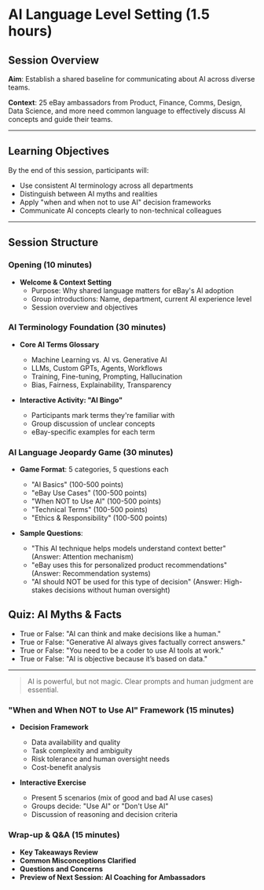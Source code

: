 # AI Language Level Setting (1.5 hours)

## **Session Overview**
**Aim**: Establish a shared baseline for communicating about AI across diverse teams.

**Context**: 25 eBay ambassadors from Product, Finance, Comms, Design, Data Science, and more need common language to effectively discuss AI concepts and guide their teams.

---

## **Learning Objectives**
By the end of this session, participants will:
- Use consistent AI terminology across all departments
- Distinguish between AI myths and realities
- Apply "when and when not to use AI" decision frameworks
- Communicate AI concepts clearly to non-technical colleagues

---

## **Session Structure**

### **Opening (10 minutes)**
- **Welcome & Context Setting**
  - Purpose: Why shared language matters for eBay's AI adoption
  - Group introductions: Name, department, current AI experience level
  - Session overview and objectives

### **AI Terminology Foundation (30 minutes)**
- **Core AI Terms Glossary**
  - Machine Learning vs. AI vs. Generative AI
  - LLMs, Custom GPTs, Agents, Workflows
  - Training, Fine-tuning, Prompting, Hallucination
  - Bias, Fairness, Explainability, Transparency

- **Interactive Activity: "AI Bingo"**
  - Participants mark terms they're familiar with
  - Group discussion of unclear concepts
  - eBay-specific examples for each term

### **AI Language Jeopardy Game (30 minutes)**
- **Game Format**: 5 categories, 5 questions each
  - "AI Basics" (100-500 points)
  - "eBay Use Cases" (100-500 points)
  - "When NOT to Use AI" (100-500 points)
  - "Technical Terms" (100-500 points)
  - "Ethics & Responsibility" (100-500 points)

- **Sample Questions**:
  - "This AI technique helps models understand context better" (Answer: Attention mechanism)
  - "eBay uses this for personalized product recommendations" (Answer: Recommendation systems)
  - "AI should NOT be used for this type of decision" (Answer: High-stakes decisions without human oversight)

## Quiz: AI Myths & Facts

- <span class="fragment">True or False: "AI can think and make decisions like a human."</span>
- <span class="fragment">True or False: "Generative AI always gives factually correct answers."</span>
- <span class="fragment">True or False: "You need to be a coder to use AI tools at work."</span>
- <span class="fragment">True or False: "AI is objective because it’s based on data."</span>

---


> AI is powerful, but not magic. Clear prompts and human judgment are essential. 

### **"When and When NOT to Use AI" Framework (15 minutes)**
- **Decision Framework**
  - Data availability and quality
  - Task complexity and ambiguity
  - Risk tolerance and human oversight needs
  - Cost-benefit analysis

- **Interactive Exercise**
  - Present 5 scenarios (mix of good and bad AI use cases)
  - Groups decide: "Use AI" or "Don't Use AI"
  - Discussion of reasoning and decision criteria

### **Wrap-up & Q&A (15 minutes)**
- **Key Takeaways Review**
- **Common Misconceptions Clarified**
- **Questions and Concerns**
- **Preview of Next Session: AI Coaching for Ambassadors**
